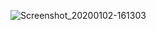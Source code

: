 ![Screenshot_20200102-161303](https://user-images.githubusercontent.com/54838596/71676409-c6be2480-2db2-11ea-83a5-52df576feb8c.png)
